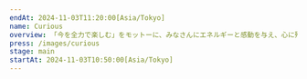 ```yaml
---
endAt: 2024-11-03T11:20:00[Asia/Tokyo]
name: Curious
overview: 「今を全力で楽しむ」をモットーに、みなさんにエネルギーと感動を与え、心に残る瞬間を作りだせるよう頑張ります！マカえん、ハルカミライ、backnumberとかやります！是非聴きに来てください！
press: /images/curious
stage: main
startAt: 2024-11-03T10:50:00[Asia/Tokyo]
---
```

